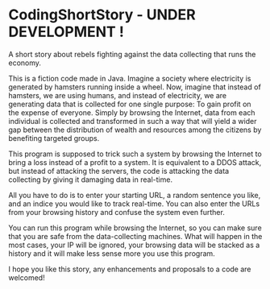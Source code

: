 # CodingShortStory - UNDER DEVELOPMENT !
A short story about rebels fighting against the data collecting that runs the economy.

This is a fiction code made in Java. Imagine a society where electricity is generated by hamsters running inside a wheel.
Now, imagine that instead of hamsters, we are using humans, and instead of electricity, we are generating data that is collected for one single purpose: To gain profit on the expense of everyone.
Simply by browsing the Internet, data from each individual is collected and transformed in such a way that will yield a wider gap between the distribution of wealth and resources among the citizens by benefiting targeted groups.

This program is supposed to trick such a system by browsing the Internet to bring a loss instead of a profit to a system.
It is equivalent to a DDOS attack, but instead of attacking the servers, the code is attacking the data collecting by giving it damaging data in real-time.

All you have to do is to enter your starting URL, a random sentence you like, and an indice you would like to track real-time.
You can also enter the URLs from your browsing history and confuse the system even further.


You can run this program while browsing the Internet, so you can make sure that you are safe from the data-collecting machines. What will happen in the most cases, your IP will be ignored, your browsing data will be stacked as a history and it will make less sense more you use this program.

I hope you like this story, any enhancements and proposals to a code are welcomed!
